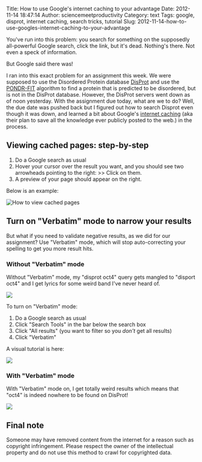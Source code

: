 Title: How to use Google's internet caching to your advantage
Date: 2012-11-14 18:47:14
Author: sciencemeetproductivity
Category: text
Tags: google, disprot, internet caching, search tricks, tutorial
Slug: 2012-11-14-how-to-use-googles-internet-caching-to-your-advantage

You've run into this problem: you search for something on the supposedly all-powerful Google search, click the link, but it's dead. Nothing's there. Not even a speck of information.

But Google said there was!

I ran into this exact problem for an assignment this week. We were supposed to use the Disordered Protein database [DisProt](www.disprot.org) and use the [PONDR-FIT](www.disprot.org/pondr-fit.php) algorithm to find a protein that is predicted to be disordered, but is not in the DisProt database. However, the DisProt servers went down as of noon yesterday. With the assignment due today, what are we to do? Well, the due date was pushed back but I figured out how to search Disprot even though it was down, and learned a bit about Google's [internet caching](http://www.googleguide.com/cached_pages.html) (aka their plan to save all the knowledge ever publicly posted to the web.) in the process.

## Viewing cached pages: step-by-step

1. Do a Google search as usual
2. Hover your cursor over the result you want, and you should see two arrowheads pointing to the right: >>   Click on them.
3. A preview of your page should appear on the right.

Below is an example:

![How to view cached pages](http://media.tumblr.com/tumblr_mdicicTCHG1rw6gvj.png)

## Turn on "Verbatim" mode to narrow your results

But what if you need to validate negative results, as we did for our assignment? Use "Verbatim" mode, which will stop auto-correcting your spelling to get you more result hits.

### Without "Verbatim" mode

Without "Verbatim" mode, my "disprot oct4" query gets mangled to "disport oct4" and I get lyrics for some weird band I've never heard of.

![](http://media.tumblr.com/tumblr_mdicq6iryf1rw6gvj.png)

To turn on "Verbatim" mode:

1. Do a Google search as usual
2. Click "Search Tools" in the bar below the search box
3. Click "All results" (you want to filter so you *don't* get all results)
4. Click "Verbatim"

A visual tutorial is here:

![](http://media.tumblr.com/tumblr_mdicxxZ91H1rw6gvj.png)

### With "Verbatim" mode

With "Verbatim" mode on, I get totally weird results which means that "oct4" is indeed nowhere to be found on DisProt!

![](http://media.tumblr.com/tumblr_mdicz6uC2H1rw6gvj.png)

## Final note

Someone may have removed content from the internet for a reason such as copyright infringement. Please respect the owner of the intellectual property and do not use this method to crawl for copyrighted data.
